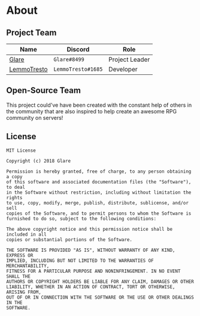 # About

## Project Team

| Name | Discord | Role |
| ---- | ------- | ---- |
| [Glare](https://glaremasters.me) | `Glare#8499` | Project Leader |
| [LemmoTresto](https://lemmotresto.com/) | `LemmoTresto#1685` | Developer |

## Open-Source Team

This project could've have been created with the constant help of others in the community that are also inspired to help create an awesome RPG community on servers!

## License

```
MIT License

Copyright (c) 2018 Glare

Permission is hereby granted, free of charge, to any person obtaining a copy
of this software and associated documentation files (the "Software"), to deal
in the Software without restriction, including without limitation the rights
to use, copy, modify, merge, publish, distribute, sublicense, and/or sell
copies of the Software, and to permit persons to whom the Software is
furnished to do so, subject to the following conditions:

The above copyright notice and this permission notice shall be included in all
copies or substantial portions of the Software.

THE SOFTWARE IS PROVIDED "AS IS", WITHOUT WARRANTY OF ANY KIND, EXPRESS OR
IMPLIED, INCLUDING BUT NOT LIMITED TO THE WARRANTIES OF MERCHANTABILITY,
FITNESS FOR A PARTICULAR PURPOSE AND NONINFRINGEMENT. IN NO EVENT SHALL THE
AUTHORS OR COPYRIGHT HOLDERS BE LIABLE FOR ANY CLAIM, DAMAGES OR OTHER
LIABILITY, WHETHER IN AN ACTION OF CONTRACT, TORT OR OTHERWISE, ARISING FROM,
OUT OF OR IN CONNECTION WITH THE SOFTWARE OR THE USE OR OTHER DEALINGS IN THE
SOFTWARE.
```